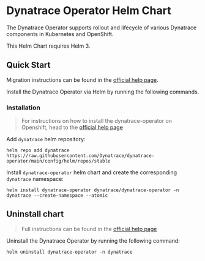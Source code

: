 # Dynatrace Operator Helm Chart

The Dynatrace Operator supports rollout and lifecycle of various Dynatrace components in Kubernetes and OpenShift.

This Helm Chart requires Helm 3.

## Quick Start

Migration instructions can be found in the [official help page](https://www.dynatrace.com/support/help/shortlink/k8s-dto-helm#migrate).

Install the Dynatrace Operator via Helm by running the following commands.

### Installation

> For instructions on how to install the dynatrace-operator on Openshift, head to the
> [official help page](https://www.dynatrace.com/support/help/shortlink/k8s-helm)

Add `dynatrace` helm repository:

```console
helm repo add dynatrace https://raw.githubusercontent.com/Dynatrace/dynatrace-operator/main/config/helm/repos/stable
```

Install `dynatrace-operator` helm chart and create the corresponding `dynatrace` namespace:

```console
helm install dynatrace-operator dynatrace/dynatrace-operator -n dynatrace --create-namespace --atomic
```

## Uninstall chart

> Full instructions can be found in the [official help page](https://www.dynatrace.com/support/help/shortlink/k8s-helm#uninstall-dynatrace-operator)

Uninstall the Dynatrace Operator by running the following command:

```console
helm uninstall dynatrace-operator -n dynatrace
```
